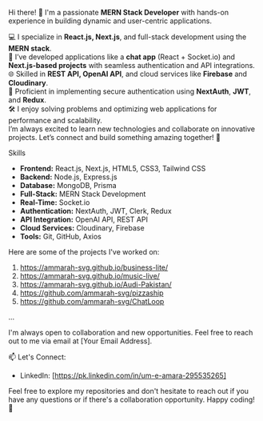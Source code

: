 Hi there! 👋 I'm a passionate **MERN Stack Developer** with hands-on experience in building dynamic and user-centric applications.

💻 I specialize in **React.js, Next.js**, and full-stack development using the **MERN stack**.<br>
🚀 I’ve developed applications like a **chat app** (React + Socket.io) and **Next.js-based projects** with seamless authentication and API integrations.<br>
🌐 Skilled in **REST API, OpenAI API**, and cloud services like **Firebase** and **Cloudinary**.<br>
🔐 Proficient in implementing secure authentication using **NextAuth**, **JWT**, and **Redux**.<br>
🛠️ I enjoy solving problems and optimizing web applications for performance and scalability.<br>
I’m always excited to learn new technologies and collaborate on innovative projects. Let’s connect and build something amazing together! 🌟<br>

 Skills
- **Frontend:** React.js, Next.js, HTML5, CSS3, Tailwind CSS <br>
- **Backend:** Node.js, Express.js <br>
- **Database:** MongoDB, Prisma<br>
- **Full-Stack:** MERN Stack Development<br>
- **Real-Time:** Socket.io<br>
- **Authentication:** NextAuth, JWT, Clerk, Redux<br>
- **API Integration:** OpenAI API, REST API<br>
- **Cloud Services:** Cloudinary, Firebase<br>
- **Tools:** Git, GitHub, Axios<br>

Here are some of the projects I've worked on:

1. https://ammarah-svg.github.io/business-lite/ 
2. https://ammarah-svg.github.io/music-live/
3. https://ammarah-svg.github.io/Audi-Pakistan/
4. https://github.com/ammarah-svg/pizzaship
5. https://github.com/ammarah-svg/ChatLoop

...

I'm always open to collaboration and new opportunities. Feel free to reach out to me via email at [Your Email Address].

📫 Let's Connect:
- LinkedIn: [https://pk.linkedin.com/in/um-e-amara-295535265]

Feel free to explore my repositories and don't hesitate to reach out if you have any questions or if there's a collaboration opportunity. Happy coding! 🚀
